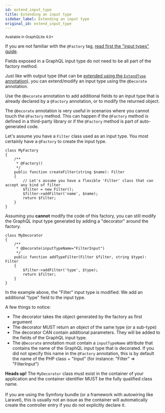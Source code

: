 ```yaml
---
id: extend_input_type
title: Extending an input type
sidebar_label: Extending an input type
original_id: extend_input_type
---
```

<small>Available in GraphQLite 4.0+</small>

<div class="alert alert--info">If you are not familiar with the <code>@Factory</code> tag, <a href="input-types">read first the "input types" guide</a>.</div>

Fields exposed in a GraphQL input type do not need to be all part of the factory method.

Just like with output type (that can be [extended using the `ExtendType` annotation](extend_type.md)), you can extend/modify
an input type using the `@Decorate` annotation.

Use the `@Decorate` annotation to add additional fields to an input type that is already declared by a `@Factory` annotation,
or to modify the returned object.

<div class="alert alert--info">
    The <code>@Decorate</code> annotation is very useful in scenarios where you cannot touch the <code>@Factory</code> method.
    This can happen if the <code>@Factory</code> method is defined in a third-party library or if the <code>@Factory</code> method is part
    of auto-generated code.
</div>

Let's assume you have a `Filter` class used as an input type. You most certainly have a `@Factory` to create the input type.

```
class MyFactory
{
    /**
     * @Factory()
     */
    public function createFilter(string $name): Filter
    {
        // Let's assume you have a flexible 'Filter' class that can accept any kind of filter
        $filter = new Filter();
        $filter->addFilter('name', $name);
        return $filter;
    }
}
```

Assuming you **cannot** modify the code of this factory, you can still modify the GraphQL input type generated by
adding a "decorator" around the factory.

```
class MyDecorator
{
    /**
     * @Decorate(inputTypeName="FilterInput")
     */
    public function addTypeFilter(Filter $filter, string $type): Filter
    {
        $filter->addFilter('type', $type);
        return $filter;
    }
}
```

In the example above, the "Filter" input type is modified. We add an additional "type" field to the input type.

A few things to notice:

- The decorator takes the object generated by the factory as first argument
- The decorator MUST return an object of the same type (or a sub-type)
- The decorator CAN contain additional parameters. They will be added to the fields of the GraphQL input type.
- The `@Decorate` annotation must contain a `inputTypeName` attribute that contains the name of the GraphQL input type
  that is decorated. If you did not specify this name in the `@Factory` annotation, this is by default the name of the
  PHP class + "Input" (for instance: "Filter" => "FilterInput")


<div class="alert alert--warning"><strong>Heads up!</strong> The <code>MyDecorator</code> class must exist in the container of your
application and the container identifier MUST be the fully qualified class name.<br/><br/>
If you are using the Symfony bundle (or a framework with autowiring like Laravel), this
is usually not an issue as the container will automatically create the controller entry if you do not explicitly
declare it.</div>
